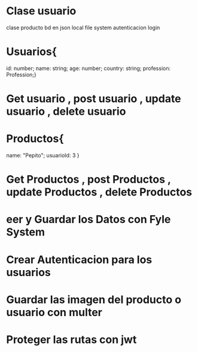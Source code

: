 # Clase usuario

clase producto
bd en json local
file system
autenticacion
login

# Usuarios{

id: number;
name: string;
age: number;
country: string;
profession: Profession;}

# Get usuario , post usuario , update usuario , delete usuario

# Productos{

name: "Pepito";
usuarioId: 3
}

# Get Productos , post Productos , update Productos , delete Productos

# eer y Guardar los Datos con Fyle System

# Crear Autenticacion para los usuarios

# Guardar las imagen del producto o usuario con multer

# Proteger las rutas con jwt
